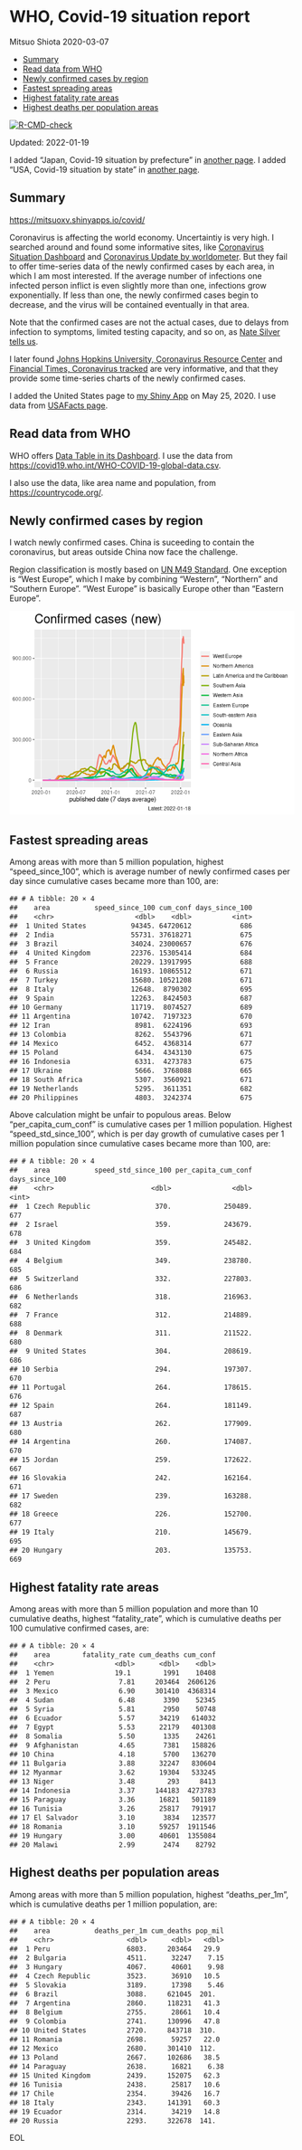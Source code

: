 WHO, Covid-19 situation report
================
Mitsuo Shiota
2020-03-07

-   [Summary](#summary)
-   [Read data from WHO](#read-data-from-who)
-   [Newly confirmed cases by region](#newly-confirmed-cases-by-region)
-   [Fastest spreading areas](#fastest-spreading-areas)
-   [Highest fatality rate areas](#highest-fatality-rate-areas)
-   [Highest deaths per population
    areas](#highest-deaths-per-population-areas)

<!-- badges: start -->

[![R-CMD-check](https://github.com/mitsuoxv/covid/workflows/R-CMD-check/badge.svg)](https://github.com/mitsuoxv/covid/actions)
<!-- badges: end -->

Updated: 2022-01-19

I added “Japan, Covid-19 situation by prefecture” in [another
page](Japan.md). I added “USA, Covid-19 situation by state” in [another
page](USA.md).

## Summary

<https://mitsuoxv.shinyapps.io/covid/>

Coronavirus is affecting the world economy. Uncertaintiy is very high. I
searched around and found some informative sites, like [Coronavirus
Situation
Dashboard](https://who.maps.arcgis.com/apps/opsdashboard/index.html#/c88e37cfc43b4ed3baf977d77e4a0667)
and [Coronavirus Update by
worldometer](https://www.worldometers.info/coronavirus/). But they fail
to offer time-series data of the newly confirmed cases by each area, in
which I am most interested. If the average number of infections one
infected person inflict is even slightly more than one, infections grow
exponentially. If less than one, the newly confirmed cases begin to
decrease, and the virus will be contained eventually in that area.

Note that the confirmed cases are not the actual cases, due to delays
from infection to symptoms, limited testing capacity, and so on, as
[Nate Silver tells
us](https://fivethirtyeight.com/features/coronavirus-case-counts-are-meaningless/).

I later found [Johns Hopkins University, Coronavirus Resource
Center](https://coronavirus.jhu.edu/) and [Financial Times, Coronavirus
tracked](https://www.ft.com/content/a26fbf7e-48f8-11ea-aeb3-955839e06441)
are very informative, and that they provide some time-series charts of
the newly confirmed cases.

I added the United States page to [my Shiny
App](https://mitsuoxv.shinyapps.io/covid/) on May 25, 2020. I use data
from [USAFacts
page](https://usafacts.org/visualizations/coronavirus-covid-19-spread-map/).

## Read data from WHO

WHO offers [Data Table in its Dashboard](https://covid19.who.int/table).
I use the data from
<https://covid19.who.int/WHO-COVID-19-global-data.csv>.

I also use the data, like area name and population, from
<https://countrycode.org/>.

## Newly confirmed cases by region

I watch newly confirmed cases. China is suceeding to contain the
coronavirus, but areas outside China now face the challenge.

Region classification is mostly based on [UN M49
Standard](https://unstats.un.org/unsd/methodology/m49/). One exception
is “West Europe”, which I make by combining “Western”, “Northern” and
“Southern Europe”. “West Europe” is basically Europe other than “Eastern
Europe”.

![](README_files/figure-gfm/chart-1.png)<!-- -->

## Fastest spreading areas

Among areas with more than 5 million population, highest
“speed\_since\_100”, which is average number of newly confirmed cases
per day since cumulative cases became more than 100, are:

    ## # A tibble: 20 × 4
    ##    area           speed_since_100 cum_conf days_since_100
    ##    <chr>                    <dbl>    <dbl>          <int>
    ##  1 United States           94345. 64720612            686
    ##  2 India                   55731. 37618271            675
    ##  3 Brazil                  34024. 23000657            676
    ##  4 United Kingdom          22376. 15305414            684
    ##  5 France                  20229. 13917995            688
    ##  6 Russia                  16193. 10865512            671
    ##  7 Turkey                  15680. 10521208            671
    ##  8 Italy                   12648.  8790302            695
    ##  9 Spain                   12263.  8424503            687
    ## 10 Germany                 11719.  8074527            689
    ## 11 Argentina               10742.  7197323            670
    ## 12 Iran                     8981.  6224196            693
    ## 13 Colombia                 8262.  5543796            671
    ## 14 Mexico                   6452.  4368314            677
    ## 15 Poland                   6434.  4343130            675
    ## 16 Indonesia                6331.  4273783            675
    ## 17 Ukraine                  5666.  3768088            665
    ## 18 South Africa             5307.  3560921            671
    ## 19 Netherlands              5295.  3611351            682
    ## 20 Philippines              4803.  3242374            675

Above calculation might be unfair to populous areas. Below
“per\_capita\_cum\_conf” is cumulative cases per 1 million population.
Highest “speed\_std\_since\_100”, which is per day growth of cumulative
cases per 1 million population since cumulative cases became more than
100, are:

    ## # A tibble: 20 × 4
    ##    area           speed_std_since_100 per_capita_cum_conf days_since_100
    ##    <chr>                        <dbl>               <dbl>          <int>
    ##  1 Czech Republic                370.             250489.            677
    ##  2 Israel                        359.             243679.            678
    ##  3 United Kingdom                359.             245482.            684
    ##  4 Belgium                       349.             238780.            685
    ##  5 Switzerland                   332.             227803.            686
    ##  6 Netherlands                   318.             216963.            682
    ##  7 France                        312.             214889.            688
    ##  8 Denmark                       311.             211522.            680
    ##  9 United States                 304.             208619.            686
    ## 10 Serbia                        294.             197307.            670
    ## 11 Portugal                      264.             178615.            676
    ## 12 Spain                         264.             181149.            687
    ## 13 Austria                       262.             177909.            680
    ## 14 Argentina                     260.             174087.            670
    ## 15 Jordan                        259.             172622.            667
    ## 16 Slovakia                      242.             162164.            671
    ## 17 Sweden                        239.             163288.            682
    ## 18 Greece                        226.             152700.            677
    ## 19 Italy                         210.             145679.            695
    ## 20 Hungary                       203.             135753.            669

## Highest fatality rate areas

Among areas with more than 5 million population and more than 10
cumulative deaths, highest “fatality\_rate”, which is cumulative deaths
per 100 cumulative confirmed cases, are:

    ## # A tibble: 20 × 4
    ##    area        fatality_rate cum_deaths cum_conf
    ##    <chr>               <dbl>      <dbl>    <dbl>
    ##  1 Yemen               19.1        1991    10408
    ##  2 Peru                 7.81     203464  2606126
    ##  3 Mexico               6.90     301410  4368314
    ##  4 Sudan                6.48       3390    52345
    ##  5 Syria                5.81       2950    50748
    ##  6 Ecuador              5.57      34219   614032
    ##  7 Egypt                5.53      22179   401308
    ##  8 Somalia              5.50       1335    24261
    ##  9 Afghanistan          4.65       7381   158826
    ## 10 China                4.18       5700   136270
    ## 11 Bulgaria             3.88      32247   830604
    ## 12 Myanmar              3.62      19304   533245
    ## 13 Niger                3.48        293     8413
    ## 14 Indonesia            3.37     144183  4273783
    ## 15 Paraguay             3.36      16821   501189
    ## 16 Tunisia              3.26      25817   791917
    ## 17 El Salvador          3.10       3834   123577
    ## 18 Romania              3.10      59257  1911546
    ## 19 Hungary              3.00      40601  1355084
    ## 20 Malawi               2.99       2474    82792

## Highest deaths per population areas

Among areas with more than 5 million population, highest
“deaths\_per\_1m”, which is cumulative deaths per 1 million population,
are:

    ## # A tibble: 20 × 4
    ##    area           deaths_per_1m cum_deaths pop_mil
    ##    <chr>                  <dbl>      <dbl>   <dbl>
    ##  1 Peru                   6803.     203464   29.9 
    ##  2 Bulgaria               4511.      32247    7.15
    ##  3 Hungary                4067.      40601    9.98
    ##  4 Czech Republic         3523.      36910   10.5 
    ##  5 Slovakia               3189.      17398    5.46
    ##  6 Brazil                 3088.     621045  201.  
    ##  7 Argentina              2860.     118231   41.3 
    ##  8 Belgium                2755.      28661   10.4 
    ##  9 Colombia               2741.     130996   47.8 
    ## 10 United States          2720.     843718  310.  
    ## 11 Romania                2698.      59257   22.0 
    ## 12 Mexico                 2680.     301410  112.  
    ## 13 Poland                 2667.     102686   38.5 
    ## 14 Paraguay               2638.      16821    6.38
    ## 15 United Kingdom         2439.     152075   62.3 
    ## 16 Tunisia                2438.      25817   10.6 
    ## 17 Chile                  2354.      39426   16.7 
    ## 18 Italy                  2343.     141391   60.3 
    ## 19 Ecuador                2314.      34219   14.8 
    ## 20 Russia                 2293.     322678  141.

EOL
